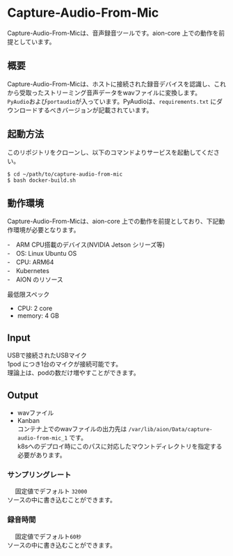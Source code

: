 # Capture-Audio-From-Mic
Capture-Audio-From-Micは、音声録音ツールです。aion-core 上での動作を前提としています。  

## 概要
Capture-Audio-From-Micは、ホストに接続された録音デバイスを認識し、これから受取ったストリーミング音声データをwavファイルに変換します。  
`PyAudio`および`portaudio`が入っています。PyAudioは、`requirements.txt` にダウンロードするべきバージョンが記載されています。
  
## 起動方法
このリポジトリをクローンし、以下のコマンドよりサービスを起動してください。

```
$ cd ~/path/to/capture-audio-from-mic
$ bash docker-build.sh
```
  
## 動作環境
Capture-Audio-From-Micは、aion-core 上での動作を前提としており、下記動作環境が必要となります。
  
-　ARM CPU搭載のデバイス(NVIDIA Jetson シリーズ等)  
-　OS: Linux Ubuntu OS  
-　CPU: ARM64  
-　Kubernetes  
-　AION のリソース  
  
  
最低限スペック  
- CPU: 2 core  
- memory: 4 GB  

## Input  
 USBで接続されたUSBマイク  
 1pod につき1台のマイクが接続可能です。  
 理論上は、podの数だけ増やすことができます。
  
## Output  
 - wavファイル
 - Kanban  
コンテナ上でのwavファイルの出力先は
`/var/lib/aion/Data/capture-audio-from-mic_1` です。  
k8sへのデプロイ時にこのパスに対応したマウントディレクトリを指定する必要があります。  

### サンプリングレート  
　 固定値でデフォルト `32000`  
   ソースの中に書き込むことができます。

### 録音時間
　 固定値でデフォルト`60秒`  
   ソースの中に書き込むことができます。
  